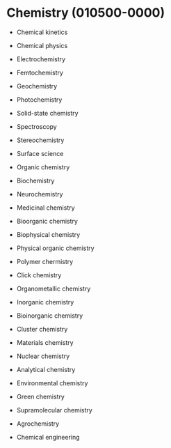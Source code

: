 # Chemistry (010500-0000)

- Chemical kinetics
- Chemical physics
- Electrochemistry
- Femtochemistry
- Geochemistry
- Photochemistry
- Solid-state chemistry
- Spectroscopy
- Stereochemistry
- Surface science

- Organic chemistry
- Biochemistry
- Neurochemistry
- Medicinal chemistry
- Bioorganic chemistry
- Biophysical chemistry
- Physical organic chemistry
- Polymer chermistry
- Click chemistry

- Organometallic chemistry

- Inorganic chemistry
- Bioinorganic chemistry
- Cluster chemistry
- Materials chemistry

- Nuclear chemistry
- Analytical chemistry

- Environmental chemistry
- Green chemistry
- Supramolecular chemistry
- Agrochemistry
- Chemical engineering